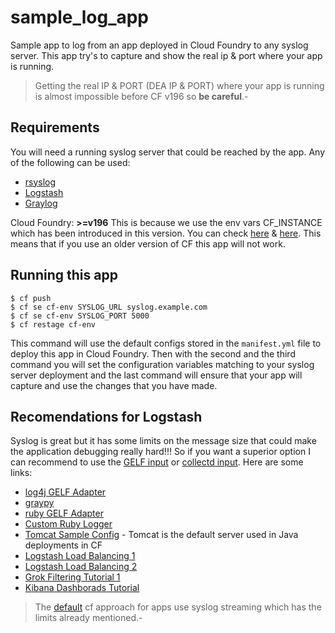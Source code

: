 # sample_log_app
Sample app to log from an app deployed in Cloud Foundry to any syslog server. This app try's to capture and show the real ip & port where your app is running.

> Getting the real IP & PORT (DEA IP & PORT) where your app is running is almost impossible before CF v196 so **be careful**.-

## Requirements
You will need a running syslog server that could be reached by the app. Any of the following can be used:

* [rsyslog](http://www.rsyslog.com/receiving-messages-from-a-remote-system/)
* [Logstash](http://logstash.net/docs/1.4.2/tutorials/getting-started-with-logstash)
* [Graylog](https://www.digitalocean.com/community/tutorials/how-to-install-graylog2-and-centralize-logs-on-ubuntu-14-04)

Cloud Foundry: **>=v196** This is because we use the env vars CF_INSTANCE which has been introduced in this version. You can check [here](https://github.com/cloudfoundry/cf-release/releases/tag/v196) & [here](https://www.pivotaltracker.com/n/projects/966314/stories/82311924). This means that if you use an older version of CF this app will not work.

## Running this app

```
$ cf push
$ cf se cf-env SYSLOG_URL syslog.example.com
$ cf se cf-env SYSLOG_PORT 5000
$ cf restage cf-env
```

This command will use the default configs stored in the `manifest.yml` file to deploy this app in Cloud Foundry.
Then with the second and the third command you will set the configuration variables matching to your syslog server deployment and the last command will ensure that your app will capture and use the changes that you have made.

## Recomendations for Logstash

Syslog is great but it has some limits on the message size that could make the application debugging really hard!!! So if you want a superior option I can recommend to use the [GELF input](http://logstash.net/docs/1.4.2/inputs/gelf) or [collectd input](http://logstash.net/docs/1.4.2/inputs/collectd). Here are some links:

* [log4j GELF Adapter](https://github.com/Graylog2/log4j2-gelf)
* [graypy](https://pypi.python.org/pypi/graypy)
* [ruby GELF Adapter](https://github.com/Graylog2/gelf-rb)
* [Custom Ruby Logger](https://github.com/dwbutler/logstash-logger)
* [Tomcat Sample Config](http://blog.lanyonm.org/articles/2014/01/12/logstash-multiline-tomcat-log-parsing.html) - Tomcat is the default server used in Java deployments in CF
* [Logstash Load Balancing 1](http://blog.lusis.org/blog/2012/01/31/load-balancing-logstash-with-redis/)
* [Logstash Load Balancing 2](http://logstash.net/docs/1.4.2/tutorials/just-enough-rabbitmq-for-logstash)
* [Grok Filtering Tutorial 1](https://home.regit.org/2014/01/a-bit-of-logstash-cooking/)
* [Kibana Dashborads Tutorial](http://www.elasticsearch.org/guide/en/kibana/current/using-kibana-for-the-first-time.html)

> The [default](http://docs.cloudfoundry.org/devguide/services/log-management.html) cf approach for apps use syslog streaming which has the limits already mentioned.-
